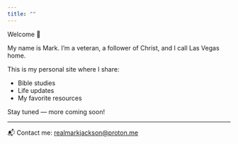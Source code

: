 ```yaml
---
title: ""
---
```


Welcome 👋

My name is Mark. I’m a veteran, a follower of Christ, and I call Las Vegas home.

This is my personal site where I share:
- Bible studies
- Life updates
- My favorite resources

Stay tuned — more coming soon!

---

📬 Contact me: [realmarkjackson@proton.me](mailto:realmarkjackson@proton.me)

